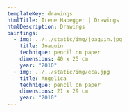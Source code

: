 ```yaml
---
templateKey: drawings
htmlTitle: Irene Habegger | Drawings
htmlDescription: Drawings
paintings:
  - img: ../../static/img/joaquin.jpg
    title: Joaquin
    technique: pencil on paper
    dimensions: 40 x 25 cm
    year: "2010"
  - img: ../../static/img/eca.jpg
    title: Angelica
    technique: pencil on paper
    dimensions: 21 x 29 cm
    year: "2010"
---
```

